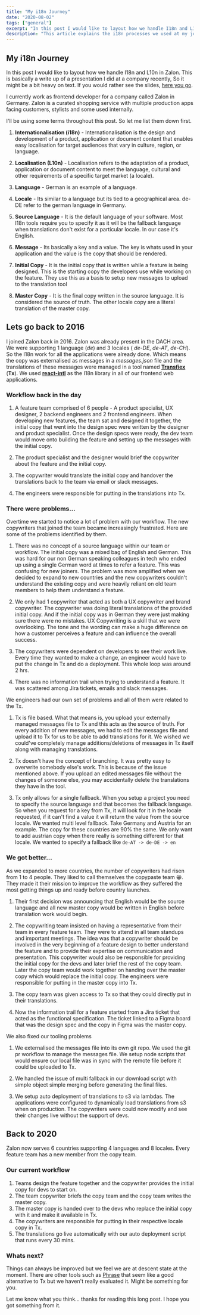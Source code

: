 ```yaml
---
title: "My i18n Journey"
date: "2020-08-02"
tags: ["general"]
excerpt: "In this post I would like to layout how we handle I18n and L10n in Zalon. This is basically a write up of a presentation I did at a company recently, So it might be a bit heavy on text..."
description: "This article explains the i18n processes we used at my job."
---
```


## My i18n Journey

In this post I would like to layout how we handle I18n and L10n in Zalon. This is basically a write up of a presentation I did at a company recently, So it might be a bit heavy on text. If you would rather see the slides, [here you go](https://docs.google.com/presentation/d/1c7Ar5ja0xx9hNuvLOVAmuGRorEc924AbvWRQw3VCiPE/edit#slide=id.g1d669f99c2_0_94).

I currently work as frontend developer for a company called Zalon in Germany. Zalon is a curated shopping service with multiple production apps facing customers, stylists and some used internally.

I'll be using some terms throughout this post. So let me list them down first.

1. **Internationalisation (i18n)** - Internationalisation is the design and development of a product, application or document content that enables easy localisation for target audiences that vary in culture, region, or language.

2. **Localisation (L10n)** - Localisation refers to the adaptation of a product, application or document content to meet the language, cultural and other requirements of a specific target market (a locale).

3. **Language** - German is an example of a language.

4. **Locale** - Its similar to a language but its tied to a geographical area. de-DE refer to the german language in Germany.

5. **Source Language** - It is the default language of your software. Most I18n tools require you to specify it as it will be the fallback language when translations don't exist for a particular locale. In our case it's English.

6. **Message** - Its basically a key and a value. The key is whats used in your application and the value is the copy that should be rendered.

7. **Initial Copy** - It is the initial copy that is written while a feature is being designed. This is the starting copy the developers use while working on the feature. They use this as a basis to setup new messages to upload to the translation tool

8. **Master Copy** - It is the final copy written in the source language. It is considered the source of truth. The other locale copy are a literal translation of the master copy.

## Lets go back to 2016

I joined Zalon back in 2016. Zalon was already present in the DACH area. We were supporting 1 language (_de_) and 3 locales ( _de-DE_, _de-AT_, _de-CH_). So the I18n work for all the applications were already done. Which means the copy was externalised as messages in a _messages.json_ file and the translations of these messages were managed in a tool named [**Transfiex**](https://www.transifex.com/) (**Tx**). We used [**react-intl**](https://formatjs.io/docs/react-intl/) as the I18n library in all of our frontend web applications.

### Workflow back in the day

1. A feature team comprised of 6 people - A product specialist, UX
   designer, 2 backend engineers and 2 frontend engineers. When
   developing new features, the team sat and designed it together, the
   initial copy that went into the design spec were written by the
   designer and product specialist. Once the design specs were ready,
   the dev team would move onto building the feature and setting up the
   messages with the initial copy.

2. The product specialist and the designer would brief the copywriter about the feature and the initial copy.

3. The copywriter would translate the initial copy and handover the translations back to the team via email or slack messages.

4. The engineers were responsible for putting in the translations into Tx.

### There were problems...

Overtime we started to notice a lot of problem with our workflow. The new copywriters that joined the team became increasingly frustrated. Here are some of the problems identified by them.

1. There was no concept of a source language within our team or workflow. The initial copy was a mixed bag of English and German. This was hard for our non German speaking colleagues in tech who ended up using a single German word at times to refer a feature. This was confusing for new joiners. The problem was more amplified when we decided to expand to new countries and the new copywriters couldn't understand the existing copy and were heavily reliant on old team members to help them understand a feature.

2. We only had 1 copywriter that acted as both a UX copywriter and brand copywriter. The copywriter was doing literal translations of the provided initial copy. And if the initial copy was in German they were just making sure there were no mistakes. UX Copywriting is a skill that we were overlooking. The tone and the wording can make a huge difference on how a customer perceives a feature and can influence the overall success.

3. The copywriters were dependent on developers to see their work live. Every time they wanted to make a change, an engineer would have to put the change in Tx and do a deployment. This whole loop was around 2 hrs.

4. There was no information trail when trying to understand a feature. It was scattered among Jira tickets, emails and slack messages.

We engineers had our own set of problems and all of them were related to the Tx.

1. Tx is file based. What that means is, you upload your externally managed messages file to Tx and this acts as the source of truth. For every addition of new messages, we had to edit the messages file and upload it to Tx for us to be able to add translations for it. We wished we could've completely manage additions/deletions of messages in Tx itself along with managing translations.

2. Tx doesn't have the concept of branching. It was pretty easy to overwrite somebody else's work. This is because of the issue mentioned above. If you upload an edited messages file without the changes of someone else, you may accidentally delete the translations they have in the tool.

3. Tx only allows for a single fallback. When you setup a project you need to specify the source language and that becomes the fallback language. So when you request for a key from Tx, it will look for it in the locale requested, if it can't find a value it will return the value from the source locale. We wanted multi level fallback. Take Germany and Austria for an example. The copy for these countries are 90% the same. We only want to add austrian copy when there really is something different for that locale. We wanted to specify a fallback like `de-AT -> de-DE -> en`

### We got better...

As we expanded to more countries, the number of copywriters had risen from 1 to 4 people. They liked to call themselves the copypaste team 😀. They made it their mission to improve the workflow as they suffered the most getting things up and ready before country launches.

1. Their first decision was announcing that English would be the source language and all new master copy would be written in English before translation work would begin.

2. The copywriting team insisted on having a representative from their team in every feature team. They were to attend in all team standups and important meetings. The idea was that a copywriter should be involved in the very beginning of a feature design to better understand the feature and to provide their expertise on communication and presentation. This copywriter would also be responsible for providing the initial copy for the devs and later brief the rest of the copy team. Later the copy team would work together on handing over the master copy which would replace the initial copy. The engineers were responsible for putting in the master copy into Tx.

3. The copy team was given access to Tx so that they could directly put in their translations.

4. Now the information trail for a feature started from a Jira ticket that acted as the functional specification. The ticket linked to a Figma board that was the design spec and the copy in Figma was the master copy.

We also fixed our tooling problems

1. We externalised the messages file into its own git repo. We used the git pr workflow to manage the messages file. We setup node scripts that would ensure our local file was in sync with the remote file before it could be uploaded to Tx.

2. We handled the issue of multi fallback in our download script with simple object simple merging before generating the final files.

3. We setup auto deployment of translations to s3 via lambdas. The applications were configured to dynamically load translations from s3 when on production. The copywriters were could now modify and see their changes live without the support of devs.

## Back to 2020

Zalon now serves 6 countries supporting 4 languages and 8 locales. Every feature team has a new member from the copy team.

### Our current workflow

1. Teams design the feature together and the copywriter provides the initial copy for devs to start on.
2. The team copywriter briefs the copy team and the copy team writes the master copy.
3. The master copy is handed over to the devs who replace the initial copy with it and make it available in Tx.
4. The copywriters are responsible for putting in their respective locale copy in Tx.
5. The translations go live automatically with our auto deployment script that runs every 30 mins.

### Whats next?

Things can always be improved but we feel we are at descent state at the moment. There are other tools such as [Phrase](https://phrase.com/) that seem like a good alternative to Tx but we haven't really evaluated it. Might be something for you.

Let me know what you think... thanks for reading this long post. I hope you got something from it.